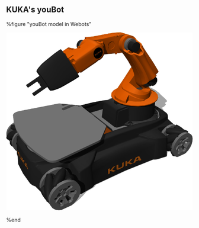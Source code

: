 ## KUKA's youBot

%figure "youBot model in Webots"

![model.png](images/robots/youbot/model.png)

%end
